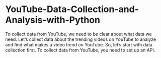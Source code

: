 # YouTube-Data-Collection-and-Analysis-with-Python
To collect data from YouTube, we need to be clear about what data we need. Let’s collect data about the trending videos on YouTube to analyze and find what makes a video trend on YouTube.  So, let’s start with data collection first. To collect data from YouTube, you need to set up an API.
